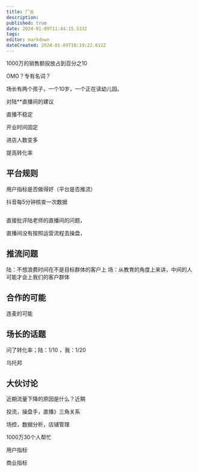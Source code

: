 ```yaml
---
title: 厂长
description: 
published: true
date: 2024-01-09T11:44:15.533Z
tags: 
editor: markdown
dateCreated: 2024-01-09T10:19:22.612Z
---
```



1000万的销售额投放占到百分之10

OMO？专有名词？

场长有两个孩子，一个10岁，一个正在读幼儿园。

对陆**直播间的建议

直播不稳定

开业时间固定

进店人数变多

提高转化率


## 平台规则

用户指标是否做得好（平台是否推流）

抖音每5分钟核查一次数据


## 

直接批评陆老师的直播间的问题，

直播间没有按照运营流程去操盘，


## 推流问题

陆：不想浪费时间在不是目标群体的客户上
场：从教育的角度上来讲，中间的人可能才会上我们的客户群体

## 合作的可能


连麦的可能

## 场长的话题

问了转化率；陆：1/10 ，我：1/20

乌托邦

## 大伙讨论

近期流量下降的原因是什么？近期

投流，操盘手，直播》三角关系

场控，数据分析，店铺管理

1000万30个人帮忙


用户指标




商业指标






